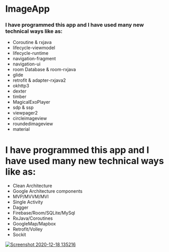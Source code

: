 # ImageApp


### I have programmed this app and I have used many new technical ways like as:
- Coroutine & rxjava
- lifecycle-viewmodel
- lifecycle-runtime
- navigation-fragment
- navigation-ui
- room Database & room-rxjava
- glide
- retrofit & adapter-rxjava2
- okhttp3
- dexter
- timber
- MagicalExoPlayer
- sdp & ssp
- viewpager2
- circleimageview
- roundedimageview
- material
 
 # I have programmed this app and I have used many new technical ways like as:
- Clean Architecture
- Google Architecture components
- MVP/MVVM/MVI
- Single Activity
- Dagger
- Firebase/Room/SQLite/MySql
- RxJava/Coroutines
- GoogleMap/Mapbox
- Retrofit/Volley
- Sockit

[![Screenshot 2020-12-18 135216](https://user-images.githubusercontent.com/41232970/102611812-57af1c80-4138-11eb-9b96-bbbe2292db45.png)](https://www.youtube.com/watch?v=YJatxotPYro)

